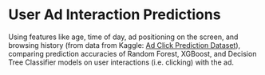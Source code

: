 # User Ad Interaction Predictions 

Using features like age, time of day, ad positioning on the screen, and browsing history (from data from Kaggle: [Ad Click Prediction Dataset](https://www.kaggle.com/datasets/marius2303/ad-click-prediction-dataset/data)), comparing prediction accuracies of Random Forest, XGBoost, and Decision Tree Classifier models on user interactions (i.e. clicking) with the ad. 
